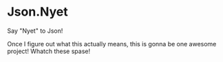 # Json.Nyet

Say "Nyet" to Json!

Once I figure out what this actually means, this is gonna be one awesome project! Whatch these spase!
